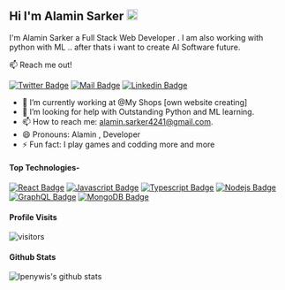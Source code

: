 ## Hi I'm Alamin Sarker <img src="https://user-images.githubusercontent.com/1303154/88677602-1635ba80-d120-11ea-84d8-d263ba5fc3c0.gif" width="20px" alt="hi">

I'm Alamin Sarker a Full Stack Web Developer . I am also working with python with ML .. after thats i want to create AI Software future.

<!-- and Content Creator on [Youtube](https://youtube.com/coderone). I Spend most of time coding outstanding projects or recording tutorials. -->

:mailbox: Reach me out!

[![Twitter Badge](https://img.shields.io/badge/-@AlaminSarker01-1ca0f1?style=flat&labelColor=1ca0f1&logo=twitter&logoColor=white&link=https://twitter.com/AlaminSarker01)](https://twitter.com/AlaminSarker01) [![Mail Badge](https://img.shields.io/badge/-CoderOne-e74c3c?style=flat&labelColor=e74c3c&logo=youtube&logoColor=white)](https://studio.youtube.com/channel/UCIZHrlIIR1u5FE6_67mnPhA) [![Linkedin Badge](https://img.shields.io/badge/-alamin-0e76a8?style=flat&labelColor=0e76a8&logo=linkedin&logoColor=white)](https://www.linkedin.com/in/alamin-sarker-b2676522a/) 
<!-- TODO: Add last video link -->

- 🔭 I’m currently working at @My Shops [own website creating]
- 🤔 I’m looking for help with Outstanding Python and ML learning.
- 📫 How to reach me: alamin.sarker4241@gmail.com.
- 😄 Pronouns: Alamin , Developer
- ⚡ Fun fact: I play games and codding more and more 

#### Top Technologies-


[![React Badge](https://img.shields.io/badge/-React-61DBFB?style=for-the-badge&labelColor=black&logo=react&logoColor=61DBFB)](#) [![Javascript Badge](https://img.shields.io/badge/-Javascript-F0DB4F?style=for-the-badge&labelColor=black&logo=javascript&logoColor=F0DB4F)](#) [![Typescript Badge](https://img.shields.io/badge/-Typescript-007acc?style=for-the-badge&labelColor=black&logo=typescript&logoColor=007acc)](#) [![Nodejs Badge](https://img.shields.io/badge/-Nodejs-3C873A?style=for-the-badge&labelColor=black&logo=node.js&logoColor=3C873A)](#) [![GraphQL Badge](https://img.shields.io/badge/-GraphQl-e535ab?style=for-the-badge&labelColor=black&logo=node.js&logoColor=e535ab)](#) [![MongoDB Badge](https://img.shields.io/badge/-MongoDB-e535ab?style=for-the-badge&labelColor=black&logo=mongodb.com&logoColor=#228B22)](#)



<!-- #### Bizness
- :paperclip: [My Resume/CV](https://github.com/ipenywis/ipenywis/blob/master/resumes/resume%20v1.0.pdf)
- :email: ipenywis@gmail.com -->


#### Profile Visits 

![visitors](https://visitor-badge.glitch.me/badge?page_id=AlaminSarkerFRII.AlaminSarkerFRII)

#### Github Stats

![Ipenywis's github stats](https://github-readme-stats.vercel.app/api?username=AlaminSarkerFRII&theme=tokyonight&hide=contribs,prs)

</details>
